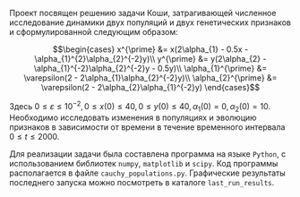 Проект посвящен решению задачи Коши, затрагивающей численное исследование динамики двух популяций и двух генетических признаков и сформулированной следующим образом:

$$\begin{cases}
x^{\prime} &= x(2\alpha_{1} - 0.5x - \alpha_{1}^{2}\alpha_{2}^{-2}y)\\
y^{\prime} &= y(2\alpha_{2} - \alpha_{1}^{-2}\alpha_{2}^{-2}y - 0.5y)\\
\alpha_{1}^{\prime} &= \varepsilon(2 - 2\alpha_{1}\alpha_{2}^{-2}y)\\
\alpha_{2}^{\prime} &= \varepsilon(2 - 2\alpha_{2}\alpha_{1}^{-2}y)
\end{cases}$$

Здесь $0 \le \varepsilon \leqslant 10^{-2}, 0 \leqslant x(0) \leqslant 40, 0 \leqslant y(0) \leqslant 40, \alpha_{1}(0) = 0, \alpha_{2}(0) = 10$. Необходимо исследовать изменения в популяциях и эволюцию признаков в зависимости от времени в течение временного интервала $0 \leqslant t \leqslant 2000$.

Для реализации задачи была составлена программа на языке `Python`, с использованием библиотек `numpy`, `matplotlib` и `scipy`. Код программы располагается в файле `cauchy_populations.py`. Графические результаты последнего запуска можно посмотреть в каталоге `last_run_results`.